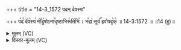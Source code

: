+++
title = "14-3_1572 पदन् देवस्य"

+++
प꣣दं꣢ दे꣣व꣡स्य꣢ मी꣣ढु꣡षोऽना꣢꣯धृष्टाभिरू꣣ति꣡भिः꣢। भ꣣द्रा꣡ सूर्य꣢꣯ इवोपदृ꣣क्꣢ ॥ 14-3:1572 ॥ ॥14 (हु)॥

<details><summary>मूलम् (VC)</summary>

प꣣दं꣢ दे꣣व꣡स्य꣢ मी꣣ढु꣡षोऽना꣢꣯धृष्टाभिरू꣣ति꣡भिः꣢ । भ꣣द्रा꣡ सूर्य꣢꣯ इवोप꣣दृ꣢क् ॥१५७२॥
</details>

<details><summary>विस्वर-मूलम् (VC)</summary>

पदं देवस्य मीढुषोऽनाधृष्टाभिरूतिभिः । भद्रा सूर्य इवोपदृक् ॥१५७२॥
</details>